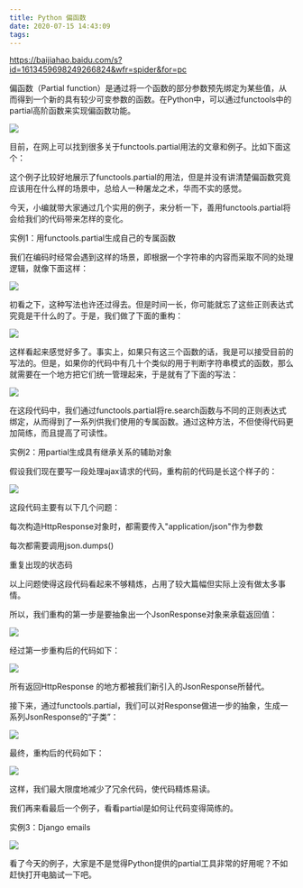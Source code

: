 ```yaml
---
title: Python 偏函数
date: 2020-07-15 14:43:09
tags:
---
```


https://baijiahao.baidu.com/s?id=1613459698249266824&wfr=spider&for=pc

偏函数（Partial function）是通过将一个函数的部分参数预先绑定为某些值，从而得到一个新的具有较少可变参数的函数。在Python中，可以通过functools中的partial高阶函数来实现偏函数功能。

![](https://ss2.baidu.com/6ONYsjip0QIZ8tyhnq/it/u=2495948681,1851434534&fm=173&app=25&f=JPEG?w=640&h=360&s=F21C7E8657A3D8E45A2B826E03007078)

目前，在网上可以找到很多关于functools.partial用法的文章和例子。比如下面这个：

 <!-- more -->

这个例子比较好地展示了functools.partial的用法，但是并没有讲清楚偏函数究竟应该用在什么样的场景中，总给人一种屠龙之术，华而不实的感觉。

今天，小编就带大家通过几个实用的例子，来分析一下，善用functools.partial将会给我们的代码带来怎样的变化。

实例1：用functools.partial生成自己的专属函数

我们在编码时经常会遇到这样的场景，即根据一个字符串的内容而采取不同的处理逻辑，就像下面这样：

![](https://ss2.baidu.com/6ONYsjip0QIZ8tyhnq/it/u=627977678,4143844896&fm=173&app=25&f=JPEG?w=640&h=187&s=FD9CED1A9BE44D031A6440DE0000C0B2)

初看之下，这种写法也许还过得去。但是时间一长，你可能就忘了这些正则表达式究竟是干什么的了。于是，我们做了下面的重构：

![](https://ss2.baidu.com/6ONYsjip0QIZ8tyhnq/it/u=4134725729,877781352&fm=173&app=25&f=JPEG?w=640&h=394&s=6890ED1A591EC4CE10FC85DA000080B0)

这样看起来感觉好多了。事实上，如果只有这三个函数的话，我是可以接受目前的写法的。但是，如果你的代码中有几十个类似的用于判断字符串模式的函数，那么就需要在一个地方把它们统一管理起来，于是就有了下面的写法：

![](https://ss1.baidu.com/6ONXsjip0QIZ8tyhnq/it/u=3431265541,1855429895&fm=173&app=25&f=JPEG?w=640&h=249&s=ED8AED1A93C84D434A4528DA000050B2)

在这段代码中，我们通过functools.partial将re.search函数与不同的正则表达式绑定，从而得到了一系列供我们使用的专属函数。通过这种方法，不但使得代码更加简练，而且提高了可读性。

实例2：用partial生成具有继承关系的辅助对象

假设我们现在要写一段处理ajax请求的代码，重构前的代码是长这个样子的：

![](https://ss1.baidu.com/6ONXsjip0QIZ8tyhnq/it/u=1945502743,509136055&fm=173&app=25&f=JPEG?w=640&h=254&s=CD90ED1A9F18404350D195DA000080B1)

这段代码主要有以下几个问题：

每次构造HttpResponse对象时，都需要传入"application/json"作为参数

每次都需要调用json.dumps()

重复出现的状态码

以上问题使得这段代码看起来不够精炼，占用了较大篇幅但实际上没有做太多事情。

所以，我们重构的第一步是要抽象出一个JsonResponse对象来承载返回值：

![](https://ss1.baidu.com/6ONXsjip0QIZ8tyhnq/it/u=1171901338,1190005407&fm=173&app=25&f=JPEG?w=640&h=100)

经过第一步重构后的代码如下：

![](https://ss0.baidu.com/6ONWsjip0QIZ8tyhnq/it/u=1945544406,2844630315&fm=173&app=25&f=JPEG?w=639&h=221&s=CD92ED1A9F8048414A74A0DA0000C0B1)

所有返回HttpResponse 的地方都被我们新引入的JsonResponse所替代。

接下来，通过functools.partial，我们可以对Response做进一步的抽象，生成一系列JsonResponse的“子类”：

![](https://ss2.baidu.com/6ONYsjip0QIZ8tyhnq/it/u=3363152156,2753786029&fm=173&app=25&f=JPEG?w=640&h=174&s=CD82ED1ACD6549035EC1C9DB0000C0B0)

最终，重构后的代码如下：

![](https://ss2.baidu.com/6ONYsjip0QIZ8tyhnq/it/u=2288168420,2515930840&fm=173&app=25&f=JPEG?w=640&h=224&s=CD98ED129BF85C035A7420DA0000C0B1)

这样，我们最大限度地减少了冗余代码，使代码精炼易读。

我们再来看最后一个例子，看看partial是如何让代码变得简练的。

实例3：Django emails

![](https://ss1.baidu.com/6ONXsjip0QIZ8tyhnq/it/u=2126231191,3446601500&fm=173&app=25&f=JPEG?w=640&h=364&s=AD82ED121D9DCCCE10F90DDE0000C0B2)

看了今天的例子，大家是不是觉得Python提供的partial工具非常的好用呢？不如赶快打开电脑试一下吧。